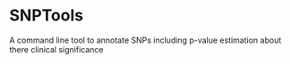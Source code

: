 # SNPTools
A command line tool to annotate SNPs including p-value estimation about there clinical significance 
